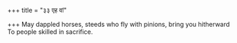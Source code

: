 +++
title = "३३ एह वां"

+++
May dappled horses, steeds who fly with pinions, bring you hitherward  
     To people skilled in sacrifice.